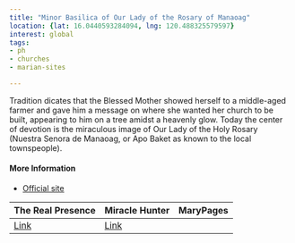 ```yaml
---
title: "Minor Basilica of Our Lady of the Rosary of Manaoag"
location: {lat: 16.0440593284094, lng: 120.488325579597}
interest: global
tags:
- ph
- churches
- marian-sites

---
```



Tradition dicates that the Blessed Mother showed herself to a middle-aged farmer and gave him a message on where she wanted her church to be built, appearing to him on a tree amidst a heavenly glow.  Today the center of devotion is the miraculous image of Our Lady of the Holy Rosary (Nuestra Senora de Manaoag, or Apo Baket as known to the local townspeople).

#### More Information

* [Official site](https://www.manaoagminorbasilica.org/)


| The Real Presence | Miracle Hunter | MaryPages |
| --- | --- | --- |
| [Link](http://www.therealpresence.org/eucharst/misc/BVM/88_MANAOAG_60x96.pdf) | [Link](https://www.miraclehunter.com/marian_apparitions/approved_apparitions/manaoag/index.html) |  |





